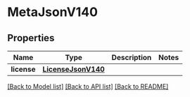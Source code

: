 # MetaJsonV140

## Properties
Name | Type | Description | Notes
------------ | ------------- | ------------- | -------------
**license** | [**LicenseJsonV140**](LicenseJsonV140.md) |  | 

[[Back to Model list]](../README.md#documentation-for-models) [[Back to API list]](../README.md#documentation-for-api-endpoints) [[Back to README]](../README.md)


